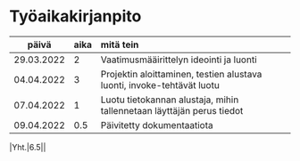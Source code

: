 # Työaikakirjanpito

| päivä | aika | mitä tein  |
| :----:|:-----| :-----|
|29.03.2022|2|Vaatimusmääirittelyn ideointi ja luonti|
|04.04.2022|3|Projektin aloittaminen, testien alustava luonti, invoke-tehtävät luotu|
|07.04.2022|1|Luotu tietokannan alustaja, mihin tallennetaan läyttäjän perus tiedot|
|09.04.2022|0.5|Päivitetty dokumentaatiota|

|Yht.|6.5||